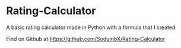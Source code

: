 # Rating-Calculator
A basic rating calculator made in Python with a formula that I created

Find on Github at https://github.com/SodumbX/Rating-Calculator
